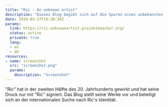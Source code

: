 ```yaml
---
title: "Ric - An unknown artist"
description: "Dieses Blog begibt sich auf die Spuren eines unbekannten Künstlers - Ric"
date: 2019-03-27T19:30:39Z
params:
  link: https://ric-unknownartist.projektemacher.org/
  status: active
  private: true
  lang:
  - en
  - de
resources:
- name: screenshot
  src: "screenshot.png"
  params:
    description: "Screenshot"
---
```

"Ric" hat in der zweiten Hälfte des 20. Jahrhunderts gewirkt und hat seine Druck nur mit "Ric" signiert. Das Blog stellt seine Werke vor und beteiligt sich an der internationalen Suche nach Ric's Identität.
